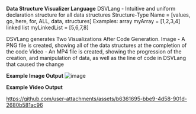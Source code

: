 **Data Structure Visualizer Language**
DSVLang - Intuitive and uniform declaration structure for all data structures
Structure-Type Name = [values, go, here, for, ALL, data, structures]
Examples:
array myArray = [1,2,3,4]
linked list myLinkedList = [5,6,7,8]

DSVLang generates Two Visualizations After Code Generation.
Image - A PNG file is created, showing all of the data structures at the completion of the code
Video - An MP4 file is created, showing the progression of the creation, and manipulation of data, as well as the line of code in DSVLang that caused the change

**Example Image Output**
![image](https://github.com/user-attachments/assets/b1a7cccb-c74a-4604-83e8-088952c7518b)

**Example Video Output**

https://github.com/user-attachments/assets/b6361695-bbe9-4d58-901d-2680b581ac96

